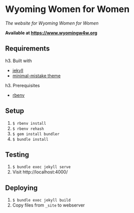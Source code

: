 Wyoming Women for Women
=======================

_The website for Wyoming Women for Women_

**Available at https://www.wyomingw4w.org**

Requirements
------------

h3. Built with

* [jekyll](https://jekyllrb.com/)
* [minimal-mistake theme](https://mmistakes.github.io/minimal-mistakes/)

h3. Prerequisites

* [rbenv](https://github.com/rbenv/rbenv)

Setup
-----
1. `$ rbenv install`
2. `$ rbenv rehash`
3. `$ gem install bundler`
4. `$ bundle install`

Testing
-------

1. `$ bundle exec jekyll serve`
2. Visit http://localhost:4000/

Deploying
---------

1. `$ bundle exec jekyll build`
2. Copy files from `_site` to webserver
